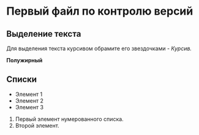 # Первый файл по контролю версий

## Выделение текста

Для выделения текста курсивом обрамите его звездочками - *Курсив.*

**Полужирный**

## Списки

* Элемент 1
* Элемент 2
* Элемент 3
1. Первый элемент нумерованного списка.
2. Второй элемент.

